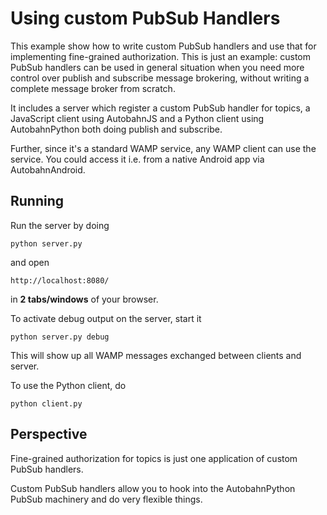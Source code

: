 Using custom PubSub Handlers
============================

This example show how to write custom PubSub handlers and use that for
implementing fine-grained authorization. This is just an example: custom
PubSub handlers can be used in general situation when you need more
control over publish and subscribe message brokering, without writing
a complete message broker from scratch.

It includes a server which register a custom PubSub handler for topics,
a JavaScript client using AutobahnJS and a Python client using AutobahnPython
both doing publish and subscribe.

Further, since it's a standard WAMP service, any WAMP client can use
the service. You could access it i.e. from a native Android app via AutobahnAndroid.

Running
-------

Run the server by doing

    python server.py

and open

    http://localhost:8080/

in **2 tabs/windows** of your browser.


To activate debug output on the server, start it

    python server.py debug

This will show up all WAMP messages exchanged between clients and server.

To use the Python client, do

    python client.py


Perspective
-----------

Fine-grained authorization for topics is just one application of custom PubSub handlers.

Custom PubSub handlers allow you to hook into the AutobahnPython PubSub machinery
and do very flexible things.